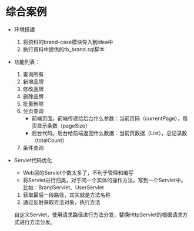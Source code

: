 # 综合案例
- 环境搭建
  1. 将资料的brand-case模块导入到idea中
  2. 执行资料中提供的tb_brand.sql脚本
- 功能列表：
  1. 查询所有
  2. 新增品牌
  3. 修改品牌
  4. 删除品牌
  5. 批量删除
  6. 分页查询
     - 前端页面。前端传递给后台什么参数：当前页码（currentPage），每页显示条数（pageSize）
     - 后台代码。后台给前端返回什么数据：当前页数据（List），总记录数（totalCount）
  7. 条件查询
- Servlet代码优化
  - Web层的Servlet个数太多了，不利于管理和编写
  - 将Servlet进行归类，对于同一个实体的操作方法，写到一个Servlet中。比如：BrandServlet、UserServlet
  1. 获取最后一段路径，其实就是方法名称
  2. 通过反射获取方法对象，执行方法
  
  自定义Servlet，使用请求路径进行方法分发，替换HttpServlet的根据请求方式进行方法分发。